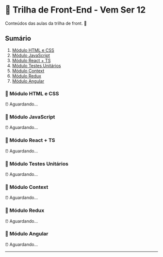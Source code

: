 # 🚀 Trilha de Front-End - Vem Ser 12

Conteúdos das aulas da trilha de front. 💙

## Sumário

1. [Módulo HTML e CSS](https://github.com/vemser/frontend-12-edicao)
2. [Módulo JavaScript](https://github.com/vemser/frontend-12-edicao)
3. [Módulo React + TS](https://github.com/vemser/frontend-12-edicao)
4. [Módulo Testes Unitários](https://github.com/vemser/frontend-12-edicao)
5. [Módulo Context](https://github.com/vemser/frontend-12-edicao)
6. [Módulo Redux](https://github.com/vemser/frontend-12-edicao)
7. [Módulo Angular](https://github.com/vemser/frontend-12-edicao)

### 📂 Módulo HTML e CSS

⏰ Aguardando...

### 📂 Módulo JavaScript

⏰ Aguardando...

### 📂 Módulo React + TS

⏰ Aguardando...

### 📂 Módulo Testes Unitários

⏰ Aguardando...

### 📂 Módulo Context

⏰ Aguardando...

### 📂 Módulo Redux

⏰ Aguardando...

### 📂 Módulo Angular

⏰ Aguardando...

---

